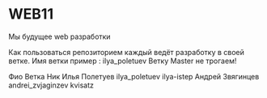 # WEB11
Мы будущее web разработки


Как пользоваться репозиторием
каждый ведёт разработку в своей ветке. Имя ветки пример : ilya_poletuev
Ветку Master не трогаем!

 

Фио				Ветка		Ник
Илья Полетуев ilya_poletuev ilya-istep
Андрей Звягинцев andrei_zvjaginzev  kvisatz
